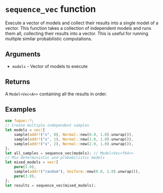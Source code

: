 # `sequence_vec` function

Execute a vector of models and collect their results into a single model of a vector. This function takes a collection of independent models and runs them all, collecting their results into a vector. This is useful for running multiple similar probabilistic computations.

## Arguments

- `models` - Vector of models to execute

## Returns

A `Model<Vec<A>>` containing all the results in order.

## Examples

```rust
use fugue::*;
// Create multiple independent samples
let models = vec![
    sample(addr!("x", 0), Normal::new(0.0, 1.0).unwrap()),
    sample(addr!("x", 1), Normal::new(1.0, 1.0).unwrap()),
    sample(addr!("x", 2), Normal::new(2.0, 1.0).unwrap()),
];
let all_samples = sequence_vec(models); // Model<Vec<f64>>
// Mix deterministic and probabilistic models
let mixed_models = vec![
    pure(1.0),
    sample(addr!("random"), Uniform::new(0.0, 1.0).unwrap()),
    pure(3.0),
];
let results = sequence_vec(mixed_models);
```
